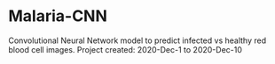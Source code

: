 # Malaria-CNN
Convolutional Neural Network model to predict infected vs healthy red blood cell images.
Project created: 2020-Dec-1 to 2020-Dec-10 

#
